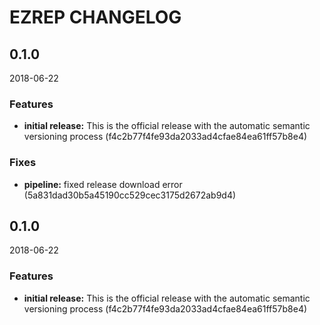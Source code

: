 # EZREP CHANGELOG

<!--- next entry here -->

## 0.1.0
2018-06-22

### Features

- **initial release:** This is the official release with the automatic semantic versioning process (f4c2b77f4fe93da2033ad4cfae84ea61ff57b8e4)

### Fixes

- **pipeline:** fixed release download error (5a831dad30b5a45190cc529cec3175d2672ab9d4)

## 0.1.0
2018-06-22

### Features

- **initial release:** This is the official release with the automatic semantic versioning process (f4c2b77f4fe93da2033ad4cfae84ea61ff57b8e4)



